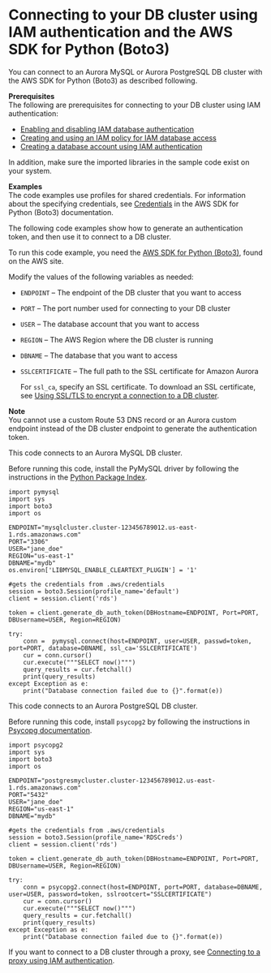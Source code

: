 # Connecting to your DB cluster using IAM authentication and the AWS SDK for Python \(Boto3\)<a name="UsingWithRDS.IAMDBAuth.Connecting.Python"></a>

You can connect to an Aurora MySQL or Aurora PostgreSQL DB cluster with the AWS SDK for Python \(Boto3\) as described following\.

**Prerequisites**  
The following are prerequisites for connecting to your DB cluster using IAM authentication:
+ [Enabling and disabling IAM database authentication](UsingWithRDS.IAMDBAuth.Enabling.md)
+ [Creating and using an IAM policy for IAM database access](UsingWithRDS.IAMDBAuth.IAMPolicy.md)
+ [Creating a database account using IAM authentication](UsingWithRDS.IAMDBAuth.DBAccounts.md)

In addition, make sure the imported libraries in the sample code exist on your system\.

**Examples**  
The code examples use profiles for shared credentials\. For information about the specifying credentials, see [Credentials](https://boto3.amazonaws.com/v1/documentation/api/latest/guide/credentials.html) in the AWS SDK for Python \(Boto3\) documentation\.

The following code examples show how to generate an authentication token, and then use it to connect to a DB cluster\. 

To run this code example, you need the [AWS SDK for Python \(Boto3\)](http://aws.amazon.com/sdk-for-python/), found on the AWS site\.

Modify the values of the following variables as needed:
+ `ENDPOINT` – The endpoint of the DB cluster that you want to access
+ `PORT` – The port number used for connecting to your DB cluster
+ `USER` – The database account that you want to access
+ `REGION` – The AWS Region where the DB cluster is running
+ `DBNAME` – The database that you want to access
+ `SSLCERTIFICATE` – The full path to the SSL certificate for Amazon Aurora

  For `ssl_ca`, specify an SSL certificate\. To download an SSL certificate, see [Using SSL/TLS to encrypt a connection to a DB cluster](UsingWithRDS.SSL.md)\.

**Note**  
You cannot use a custom Route 53 DNS record or an Aurora custom endpoint instead of the DB cluster endpoint to generate the authentication token\.

This code connects to an Aurora MySQL DB cluster\.

Before running this code, install the PyMySQL driver by following the instructions in the [ Python Package Index](https://pypi.org/project/PyMySQL/)\.

```
import pymysql
import sys
import boto3
import os

ENDPOINT="mysqlcluster.cluster-123456789012.us-east-1.rds.amazonaws.com"
PORT="3306"
USER="jane_doe"
REGION="us-east-1"
DBNAME="mydb"
os.environ['LIBMYSQL_ENABLE_CLEARTEXT_PLUGIN'] = '1'

#gets the credentials from .aws/credentials
session = boto3.Session(profile_name='default')
client = session.client('rds')

token = client.generate_db_auth_token(DBHostname=ENDPOINT, Port=PORT, DBUsername=USER, Region=REGION)

try:
    conn =  pymysql.connect(host=ENDPOINT, user=USER, passwd=token, port=PORT, database=DBNAME, ssl_ca='SSLCERTIFICATE')
    cur = conn.cursor()
    cur.execute("""SELECT now()""")
    query_results = cur.fetchall()
    print(query_results)
except Exception as e:
    print("Database connection failed due to {}".format(e))
```

This code connects to an Aurora PostgreSQL DB cluster\.

Before running this code, install `psycopg2` by following the instructions in [Psycopg documentation](https://pypi.org/project/psycopg2/)\.

```
import psycopg2
import sys
import boto3
import os

ENDPOINT="postgresmycluster.cluster-123456789012.us-east-1.rds.amazonaws.com"
PORT="5432"
USER="jane_doe"
REGION="us-east-1"
DBNAME="mydb"

#gets the credentials from .aws/credentials
session = boto3.Session(profile_name='RDSCreds')
client = session.client('rds')

token = client.generate_db_auth_token(DBHostname=ENDPOINT, Port=PORT, DBUsername=USER, Region=REGION)

try:
    conn = psycopg2.connect(host=ENDPOINT, port=PORT, database=DBNAME, user=USER, password=token, sslrootcert="SSLCERTIFICATE")
    cur = conn.cursor()
    cur.execute("""SELECT now()""")
    query_results = cur.fetchall()
    print(query_results)
except Exception as e:
    print("Database connection failed due to {}".format(e))
```

If you want to connect to a DB cluster through a proxy, see [Connecting to a proxy using IAM authentication](rds-proxy-setup.md#rds-proxy-connecting-iam)\.
